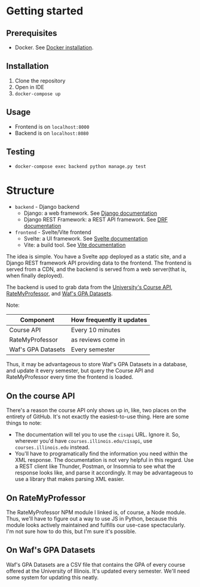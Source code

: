 # Getting started

## Prerequisites

- Docker. See [Docker installation](https://docs.docker.com/install/).

## Installation

1. Clone the repository
2. Open in IDE
3. `docker-compose up`

## Usage

- Frontend is on `localhost:8000`
- Backend is on `localhost:8080`

## Testing

- `docker-compose exec backend python manage.py test`

# Structure

- `backend` - Django backend
  - Django: a web framework. See [Django documentation](https://docs.djangoproject.com/en/3.1/)
  - Django REST Framework: a REST API framework. See [DRF documentation](https://www.django-rest-framework.org/)
- `frontend` - Svelte/Vite frontend
  - Svelte: a UI framework. See [Svelte documentation](https://svelte.dev/docs)
  - Vite: a build tool. See [Vite documentation](https://vitejs.dev/guide/)

The idea is simple. You have a Svelte app deployed as a static site, and a Django REST framework API providing data to the frontend. The frontend is served from a CDN, and the backend is served from a web server(that is, when finally deployed).

The backend is used to grab data from the [University's Course API](https://courses.illinois.edu/cisdocs/api), [RateMyProfessor](https://www.npmjs.com/package/@mtucourses/rate-my-professors), and [Waf's GPA Datasets](https://github.com/wadefagen/datasets). 

Note:

| Component | How frequently it updates |
| --- | --- |
| Course API | Every 10 minutes |
| RateMyProfessor | as reviews come in |
| Waf's GPA Datasets | Every semester |

Thus, it may be advantageous to store Waf's GPA Datasets in a database, and update it every semester, but query the Course API and RateMyProfessor every time the frontend is loaded.

## On the course API
There's a reason the course API only shows up in, like, two places on the entirety of GitHub. It's not exactly the easiest-to-use thing. Here are some things to note:
- The documentation will tel you to use the `cisapi` URL. Ignore it. So, wherever you'd have `courses.illinois.edu/cisapi`, use `courses.illinois.edu` instead.
- You'll have to programatically find the information you need within the XML response. The documentation is not very helpful in this regard. Use a REST client like Thunder, Postman, or Insomnia to see what the response looks like, and parse it accordingly. It may be advantageous to use a library that makes parsing XML easier.

## On RateMyProfessor
The RateMyProfessor NPM module I linked is, of course, a Node module. Thus, we'll have to figure out a way to use JS in Python, because this module looks actively maintained and fulfills our use-case spectacularly. I'm not sure how to do this, but I'm sure it's possible.

## On Waf's GPA Datasets
Waf's GPA Datasets are a CSV file that contains the GPA of every course offered at the University of Illinois. It's updated every semester. We'll need some system for updating this neatly.